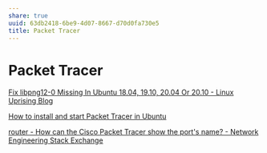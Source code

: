 ```yaml
---
share: true
uuid: 63db2418-6be9-4d07-8667-d70d0fa730e5
title: Packet Tracer
---
```

# Packet Tracer
[Fix libpng12-0 Missing In Ubuntu 18.04, 19.10, 20.04 Or 20.10 - Linux Uprising Blog](https://www.linuxuprising.com/2018/05/fix-libpng12-0-missing-in-ubuntu-1804.html)

[How to install and start Packet Tracer in Ubuntu](https://www.computernetworkingnotes.com/ccna-study-guide/how-to-install-and-start-packet-tracer-in-ubuntu.html)

[router - How can the Cisco Packet Tracer show the port's name? - Network Engineering Stack Exchange](https://networkengineering.stackexchange.com/questions/54394/how-can-the-cisco-packet-tracer-show-the-ports-name)